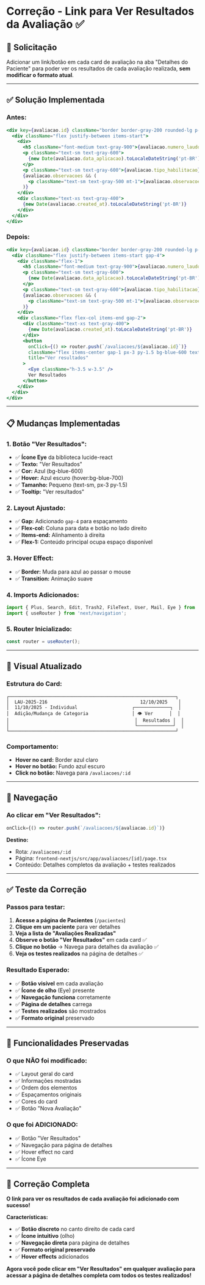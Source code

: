 # Correção - Link para Ver Resultados da Avaliação ✅

## 🎯 **Solicitação**

Adicionar um link/botão em cada card de avaliação na aba "Detalhes do Paciente" para poder ver os resultados de cada avaliação realizada, **sem modificar o formato atual**.

---

## ✅ **Solução Implementada**

### **Antes:**
```jsx
<div key={avaliacao.id} className="border border-gray-200 rounded-lg p-4">
  <div className="flex justify-between items-start">
    <div>
      <h5 className="font-medium text-gray-900">{avaliacao.numero_laudo}</h5>
      <p className="text-sm text-gray-600">
        {new Date(avaliacao.data_aplicacao).toLocaleDateString('pt-BR')} - {avaliacao.aplicacao}
      </p>
      <p className="text-sm text-gray-600">{avaliacao.tipo_habilitacao}</p>
      {avaliacao.observacoes && (
        <p className="text-sm text-gray-500 mt-1">{avaliacao.observacoes}</p>
      )}
    </div>
    <div className="text-xs text-gray-400">
      {new Date(avaliacao.created_at).toLocaleDateString('pt-BR')}
    </div>
  </div>
</div>
```

### **Depois:**
```jsx
<div key={avaliacao.id} className="border border-gray-200 rounded-lg p-4 hover:border-blue-300 transition-colors">
  <div className="flex justify-between items-start gap-4">
    <div className="flex-1">
      <h5 className="font-medium text-gray-900">{avaliacao.numero_laudo}</h5>
      <p className="text-sm text-gray-600">
        {new Date(avaliacao.data_aplicacao).toLocaleDateString('pt-BR')} - {avaliacao.aplicacao}
      </p>
      <p className="text-sm text-gray-600">{avaliacao.tipo_habilitacao}</p>
      {avaliacao.observacoes && (
        <p className="text-sm text-gray-500 mt-1">{avaliacao.observacoes}</p>
      )}
    </div>
    <div className="flex flex-col items-end gap-2">
      <div className="text-xs text-gray-400">
        {new Date(avaliacao.created_at).toLocaleDateString('pt-BR')}
      </div>
      <button
        onClick={() => router.push(`/avaliacoes/${avaliacao.id}`)}
        className="flex items-center gap-1 px-3 py-1.5 bg-blue-600 text-white rounded-md hover:bg-blue-700 transition-colors text-sm"
        title="Ver resultados"
      >
        <Eye className="h-3.5 w-3.5" />
        Ver Resultados
      </button>
    </div>
  </div>
</div>
```

---

## 📋 **Mudanças Implementadas**

### **1. Botão "Ver Resultados":**
- ✅ **Ícone Eye** da biblioteca lucide-react
- ✅ **Texto:** "Ver Resultados"
- ✅ **Cor:** Azul (bg-blue-600)
- ✅ **Hover:** Azul escuro (hover:bg-blue-700)
- ✅ **Tamanho:** Pequeno (text-sm, px-3 py-1.5)
- ✅ **Tooltip:** "Ver resultados"

### **2. Layout Ajustado:**
- ✅ **Gap:** Adicionado `gap-4` para espaçamento
- ✅ **Flex-col:** Coluna para data e botão no lado direito
- ✅ **Items-end:** Alinhamento à direita
- ✅ **Flex-1:** Conteúdo principal ocupa espaço disponível

### **3. Hover Effect:**
- ✅ **Border:** Muda para azul ao passar o mouse
- ✅ **Transition:** Animação suave

### **4. Imports Adicionados:**
```javascript
import { Plus, Search, Edit, Trash2, FileText, User, Mail, Eye } from 'lucide-react';
import { useRouter } from 'next/navigation';
```

### **5. Router Inicializado:**
```javascript
const router = useRouter();
```

---

## 🎨 **Visual Atualizado**

### **Estrutura do Card:**

```
┌─────────────────────────────────────────────────────────────┐
│  LAU-2025-216                                  12/10/2025    │
│  11/10/2025 - Individual                    ┌─────────────┐  │
│  Adição/Mudança de Categoria                │ 👁 Ver      │  │
│                                              │  Resultados │  │
│                                              └─────────────┘  │
└─────────────────────────────────────────────────────────────┘
```

### **Comportamento:**
- **Hover no card:** Border azul claro
- **Hover no botão:** Fundo azul escuro
- **Click no botão:** Navega para `/avaliacoes/:id`

---

## 🔗 **Navegação**

### **Ao clicar em "Ver Resultados":**
```javascript
onClick={() => router.push(`/avaliacoes/${avaliacao.id}`)}
```

**Destino:**
- Rota: `/avaliacoes/:id`
- Página: `frontend-nextjs/src/app/avaliacoes/[id]/page.tsx`
- Conteúdo: Detalhes completos da avaliação + testes realizados

---

## ✅ **Teste da Correção**

### **Passos para testar:**

1. **Acesse a página de Pacientes** (`/pacientes`)
2. **Clique em um paciente** para ver detalhes
3. **Veja a lista de "Avaliações Realizadas"**
4. **Observe o botão "Ver Resultados"** em cada card ✅
5. **Clique no botão** → Navega para detalhes da avaliação ✅
6. **Veja os testes realizados** na página de detalhes ✅

### **Resultado Esperado:**
- ✅ **Botão visível** em cada avaliação
- ✅ **Ícone de olho** (Eye) presente
- ✅ **Navegação funciona** corretamente
- ✅ **Página de detalhes** carrega
- ✅ **Testes realizados** são mostrados
- ✅ **Formato original** preservado

---

## 🎯 **Funcionalidades Preservadas**

### **O que NÃO foi modificado:**
- ✅ Layout geral do card
- ✅ Informações mostradas
- ✅ Ordem dos elementos
- ✅ Espaçamentos originais
- ✅ Cores do card
- ✅ Botão "Nova Avaliação"

### **O que foi ADICIONADO:**
- ✅ Botão "Ver Resultados"
- ✅ Navegação para página de detalhes
- ✅ Hover effect no card
- ✅ Ícone Eye

---

## 🚀 **Correção Completa**

**O link para ver os resultados de cada avaliação foi adicionado com sucesso!**

**Características:**
- ✅ **Botão discreto** no canto direito de cada card
- ✅ **Ícone intuitivo** (olho)
- ✅ **Navegação direta** para página de detalhes
- ✅ **Formato original preservado**
- ✅ **Hover effects** adicionados

**Agora você pode clicar em "Ver Resultados" em qualquer avaliação para acessar a página de detalhes completa com todos os testes realizados!**
